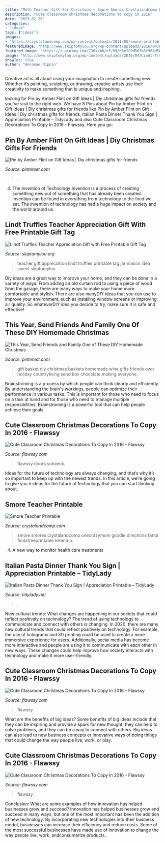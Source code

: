 ```yaml
---
title: "Math Teacher Gift For Christmas ~ Smore Smores Crystalandcomp Onecrazymom Goodie Directions Fanta Findafreeprintable Hikendip"
description: "Cute classroom christmas decorations to copy in 2016"
date: "2023-02-20"
categories:
- "ideas"
tags: ["ideas"]
images:
- "https://crystalandcomp.com/wp-content/uploads/2011/05/smore-printable-for-your-teacher.jpg"
featuredImage: "http://www.skiptomylou.org/wp-content/uploads/2016/04/Lindt-Truffles-Teacher-Appreciation-Gift.jpg"
featured_image: "https://i.pinimg.com/736x/b6/ef/89/b6ef89d56fb8f968d58d4a7f9abb2420.jpg"
image: "http://www.skiptomylou.org/wp-content/uploads/2016/04/Lindt-Truffles-Teacher-Appreciation-Gift.jpg"
ShowToc: true
author: "Annamae Rippin"
---
```



Creative art is all about using your imagination to create something new. Whether it’s painting, sculpting, or drawing, creative artists use their creativity to make something that is unique and inspiring.

	

		
looking for Pin by Amber Flint on Gift Ideas | Diy christmas gifts for friends you've visit to the right web. We have 8 Pics about Pin by Amber Flint on Gift Ideas | Diy christmas gifts for friends like Pin by Amber Flint on Gift Ideas | Diy christmas gifts for friends, Italian Pasta Dinner Thank You Sign | Appreciation Printable – TidyLady and also Cute Classroom Christmas Decorations To Copy In 2016 - Flawssy. Here you go:
		
    
## Pin By Amber Flint On Gift Ideas | Diy Christmas Gifts For Friends

<img loading=lazy src="https://i.pinimg.com/736x/b6/ef/89/b6ef89d56fb8f968d58d4a7f9abb2420.jpg" onerror="this.onerror=null;this.src='https://tse3.mm.bing.net/th?id=OIP.HmjKqzWkazBZjEdjQnsRZgHaOX&amp;pid=15.1';" alt="Pin by Amber Flint on Gift Ideas | Diy christmas gifts for friends">

_Source: pinterest.com_

>. 

	

4. The Invention of Technology
Invention is a process of creating something new out of something that has already been created. Invention can be found in everything from technology to the food we eat. The invention of technology has had a huge impact on society and the world around us.

    
## Lindt Truffles Teacher Appreciation Gift With Free Printable Gift Tag

<img loading=lazy src="http://www.skiptomylou.org/wp-content/uploads/2016/04/Lindt-Truffles-Teacher-Appreciation-Gift.jpg" onerror="this.onerror=null;this.src='https://tse4.mm.bing.net/th?id=OIP.Txv5BxXQWAQRxmNqct1cqQHaLH&amp;pid=15.1';" alt="Lindt Truffles Teacher Appreciation Gift with Free Printable Gift Tag">

_Source: skiptomylou.org_

>teacher gift appreciation lindt truffles printable tag jar mason idea sweet skiptomylou. 

	

Diy ideas are a great way to improve your home, and they can be done in a variety of ways. From adding an old curtain rod to using a piece of wood from the garage, there are many ways to make your home more comfortable and stylish. There are also manyDIY ideas that you can use to improve your environment, such as installing window screens or improving air quality. So whateverDIY idea you decide to try, make sure it is safe and effective!

    
## This Year, Send Friends And Family One Of These DIY Homemade Christmas

<img loading=lazy src="https://i.pinimg.com/736x/54/b1/e5/54b1e5622a82b53c9000c235b2ead1c2.jpg" onerror="this.onerror=null;this.src='https://tse1.mm.bing.net/th?id=OIP.sViCf7KRFtmv6MxZ9EtBkwHaLH&amp;pid=15.1';" alt="This Year, Send Friends and Family One of These DIY Homemade Christmas">

_Source: pinterest.com_

>gift basket diy christmas baskets homemade wine gifts friends own holiday countryliving send box chocolate making everyone. 

	

Brainstroming is a process by which people can think clearly and efficiently. By understanding the brain's workings, people can optimize their performance in various tasks. This is important for those who need to focus on a task at hand and for those who need to manage multiple responsibilities. Brainstroming is a powerful tool that can help people achieve their goals.

    
## Cute Classroom Christmas Decorations To Copy In 2016 - Flawssy

<img loading=lazy src="http://flawssy.com/wp-content/uploads/2016/10/Reindeer-Door-Decoration-Ideas.jpg" onerror="this.onerror=null;this.src='https://tse2.mm.bing.net/th?id=OIP.ZlukN6cgTWAgOw7U9r8eCAHaJ4&amp;pid=15.1';" alt="Cute Classroom Christmas Decorations To Copy In 2016 - Flawssy">

_Source: flawssy.com_

>flawssy doors sonaeuk. 

	

Ideas for the future of technology are always changing, and that’s why it’s so important to keep up with the newest trends. In this article, we’re going to give you 5 ideas for the future of technology that you can start thinking about.

    
## Smore Teacher Printable

<img loading=lazy src="https://crystalandcomp.com/wp-content/uploads/2011/05/smore-printable-for-your-teacher.jpg" onerror="this.onerror=null;this.src='https://tse4.mm.bing.net/th?id=OIP.xJswVHwpeJ2urzapXUni_wHaLH&amp;pid=15.1';" alt="Smore Teacher Printable">

_Source: crystalandcomp.com_

>smore smores crystalandcomp onecrazymom goodie directions fanta findafreeprintable hikendip. 

	

4. A new way to monitor health care treatments

    
## Italian Pasta Dinner Thank You Sign | Appreciation Printable – TidyLady

<img loading=lazy src="http://cdn.shopify.com/s/files/1/0010/9599/1332/products/sa68_878bbd81-36f8-4158-8410-a6ce8e06248a_1200x1200.jpg?v=1630087148" onerror="this.onerror=null;this.src='https://tse2.mm.bing.net/th?id=OIP.1f78wQ467SKVdv-jabMFGAHaHa&amp;pid=15.1';" alt="Italian Pasta Dinner Thank You Sign | Appreciation Printable – TidyLady">

_Source: tidylady.net_

>. 

	

New cultural trends: What changes are happening in our society that could reflect positively on technology?
The trend of using technology to communicate and connect with others is changing. In 2020, there are many new cultural trends that could reflect positively on technology. For example, the use of holograms and 3D printing could be used to create a more immersive experience for users. Additionally, social media has become more interactive and people are using it to communicate with each other in new ways. These changes could help improve how society interacts with technology and make it more user-friendly.

    
## Cute Classroom Christmas Decorations To Copy In 2016 - Flawssy

<img loading=lazy src="http://flawssy.com/wp-content/uploads/2016/10/Christmas-Reindeer-Classroom-Door-Decorating-Ideas...jpg" onerror="this.onerror=null;this.src='https://tse3.mm.bing.net/th?id=OIP.LviYJHw6wT0pG9iPDWF9_gHaJ4&amp;pid=15.1';" alt="Cute Classroom Christmas Decorations To Copy In 2016 - Flawssy">

_Source: flawssy.com_

>flawssy. 

	

What are the benefits of big ideas?
Some benefits of big ideas include that they can be inspiring and provide a spark for new thought, they can help to solve problems, and they can be a way to connect with others. Big ideas can also lead to new business concepts or innovative ways of doing things that could change the way people live, work, or play.

    
## Cute Classroom Christmas Decorations To Copy In 2016 - Flawssy

<img loading=lazy src="http://flawssy.com/wp-content/uploads/2016/10/Classroom-Christmas-Decorations.jpg" onerror="this.onerror=null;this.src='https://tse1.mm.bing.net/th?id=OIP.R5z9ItICfseNzw7RlonVfAHaLD&amp;pid=15.1';" alt="Cute Classroom Christmas Decorations To Copy In 2016 - Flawssy">

_Source: flawssy.com_

>flawssy. 

	

Conclusion: What are some examples of how innovation has helped businesses grow and succeed?
Innovation has helped businesses grow and succeed in many ways, but one of the most important has been the addition of new technology. By incorporating new technologies into their business model, businesses can increase their efficiency and reduce costs. Some of the most successful businesses have made use of innovation to change the way people live, work, andconsumerize products.

